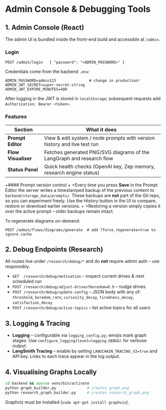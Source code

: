 # Admin Console & Debugging Tools

## 1. Admin Console (React)

The admin UI is bundled inside the front-end build and accessible at `/admin`.

### Login

```
POST /admin/login   { "password": "<ADMIN_PASSWORD>" }
```

Credentials come from the backend `.env`:

```
ADMIN_PASSWORD=admin123               # change in production!
ADMIN_JWT_SECRET=super-secret-string
ADMIN_JWT_EXPIRE_MINUTES=480
```

After logging in the JWT is stored in `localStorage`; subsequent requests add `Authorization: Bearer <token>`.

### Features

| Section | What it does |
|---------|--------------|
| **Prompt Editor** | View & edit system / node prompts with version history and live test run |
| **Flow Visualiser** | Fetches generated PNG/SVG diagrams of the LangGraph and research flow |
| **Status Panel** | Quick health checks (OpenAI key, Zep memory, research engine status) |

+#### Prompt version control
+
+Every time you press **Save** in the Prompt Editor the server writes a timestamped backup of the previous content to `backend/storage_data/prompts/`.  These backups are **not** part of the Git repo, so you can experiment freely.  Use the *History* button in the UI to compare, restore or download earlier versions.
+
+Restoring a version simply copies it over the active prompt – older backups remain intact.

To regenerate diagrams on-demand:

```
POST /admin/flows/diagrams/generate  # add ?force_regenerate=true to ignore cache
```

## 2. Debug Endpoints (Research)

All routes live under `/research/debug/*` and do **not** require admin auth – use responsibly.

* `GET  /research/debug/motivation` – inspect current drives & next scheduled run
* `POST /research/debug/adjust-drives?boredom=0.9` – nudge drives
* `POST /research/debug/update-config` – JSON body with any of: `threshold`, `boredom_rate`, `curiosity_decay`, `tiredness_decay`, `satisfaction_decay`
* `POST /research/debug/active-topics` – list active topics for all users

## 3. Logging & Tracing

* **Logging** – configurable via `logging_config.py`; emojis mark graph stages.  Use `configure_logging(level=logging.DEBUG)` for verbose output.
* **LangSmith Tracing** – enable by setting `LANGCHAIN_TRACING_V2=true` and API key.  Links to each trace appear in the log output.

## 4. Visualising Graphs Locally

```bash
cd backend && source venv/bin/activate
python graph_builder.py              # creates graph.png
python research_graph_builder.py     # creates research_graph.png
```

Graphviz must be installed (`sudo apt-get install graphviz`). 